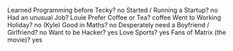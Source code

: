 Learned Programming before Tecky?
no
Started / Running a Startup?
no
Had an unusual Job?
Louie
Prefer Coffee or Tea?
coffee
Went to Working Holiday?
no (Kyle)
Good in Maths?
no
Desperately need a Boyfriend / Girlfriend?
no
Want to be Hacker?
yes
Love Sports?
yes
Fans of Matrix (the movie)?
yes
